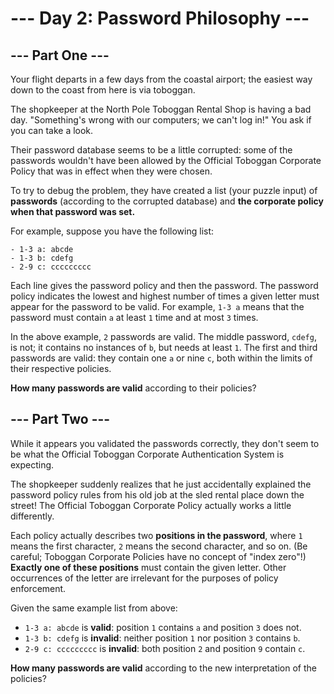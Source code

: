 # --- Day 2: Password Philosophy ---

## --- Part One ---

Your flight departs in a few days from the coastal airport; the easiest way down to the coast from here is via toboggan.

The shopkeeper at the North Pole Toboggan Rental Shop is having a bad day. "Something's wrong with our computers; we
can't log in!" You ask if you can take a look.

Their password database seems to be a little corrupted: some of the passwords wouldn't have been allowed by the Official
Toboggan Corporate Policy that was in effect when they were chosen.

To try to debug the problem, they have created a list (your puzzle input) of **passwords** (according to the corrupted
database) and **the corporate policy when that password was set.**

For example, suppose you have the following list:

```
- 1-3 a: abcde
- 1-3 b: cdefg
- 2-9 c: ccccccccc
```

Each line gives the password policy and then the password. The password policy indicates the lowest and highest number
of times a given letter must appear for the password to be valid. For example, `1-3 a` means that the password must
contain `a` at least `1` time and at most `3` times.

In the above example, `2` passwords are valid. The middle password, `cdefg`, is not; it contains no instances of `b`,
but needs at least `1`. The first and third passwords are valid: they contain one `a` or nine `c`, both within the
limits of their respective policies.

**How many passwords are valid** according to their policies?

## --- Part Two ---

While it appears you validated the passwords correctly, they don't seem to be what the Official Toboggan Corporate
Authentication System is expecting.

The shopkeeper suddenly realizes that he just accidentally explained the password policy rules from his old job at the
sled rental place down the street! The Official Toboggan Corporate Policy actually works a little differently.

Each policy actually describes two **positions in the password**, where `1` means the first character, `2` means the
second character, and so on. (Be careful; Toboggan Corporate Policies have no concept of "index zero"!) **Exactly one of
these positions** must contain the given letter. Other occurrences of the letter are irrelevant for the purposes of
policy enforcement.

Given the same example list from above:

- `1-3 a: abcde` is **valid**: position `1` contains `a` and position `3` does not.
- `1-3 b: cdefg` is **invalid**: neither position `1` nor position `3` contains `b`.
- `2-9 c: ccccccccc` is **invalid**: both position `2` and position `9` contain `c`.

**How many passwords are valid** according to the new interpretation of the policies?